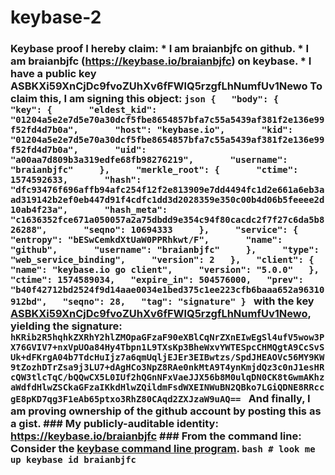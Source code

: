 # keybase-2
### Keybase proof  I hereby claim:    * I am braianbjfc on github.   * I am braianbjfc (https://keybase.io/braianbjfc) on keybase.   * I have a public key ASBKXi59XnCjDc9fvoZUhXv6fFWlQ5rzgfLhNumfUv1Newo  To claim this, I am signing this object:  ```json {   "body": {     "key": {       "eldest_kid": "01204a5e2e7d5e70a30dcf5fbe8654857bfa7c55a5439af381f2e136e99f52fd4d7b0a",       "host": "keybase.io",       "kid": "01204a5e2e7d5e70a30dcf5fbe8654857bfa7c55a5439af381f2e136e99f52fd4d7b0a",       "uid": "a00aa7d809b3a319edfe68fb98276219",       "username": "braianbjfc"     },     "merkle_root": {       "ctime": 1574592633,       "hash": "dfc93476f696affb94afc254f12f2e813909e7dd4494fc1d2e661a6eb3aad319142b2ef0eb447d91f4cdfc1dd3d2028359e350c00b4d06b5feeee2d10ab4f23a",       "hash_meta": "c1636352fce671a050057a2a75dbdd9e354c94f80cacdc2f7f27c6da5b826288",       "seqno": 10694333     },     "service": {       "entropy": "bESwCemkdXtUaW0PPRhkwt/F",       "name": "github",       "username": "braianbjfc"     },     "type": "web_service_binding",     "version": 2   },   "client": {     "name": "keybase.io go client",     "version": "5.0.0"   },   "ctime": 1574589034,   "expire_in": 504576000,   "prev": "b40f42712bd2524f9d14aae0034e1bed375c1ee223cfb6baaa652a96310912bd",   "seqno": 28,   "tag": "signature" } ```  with the key [ASBKXi59XnCjDc9fvoZUhXv6fFWlQ5rzgfLhNumfUv1Newo](https://keybase.io/braianbjfc), yielding the signature:  ``` hKRib2R5hqhkZXRhY2hlZMOpaGFzaF90eXBlCqNrZXnEIwEgSl4ufV5wow3PX76GVIV7+nxVpUOa84Hy4Tbpn1L9TXsKp3BheWxvYWTESpcCHMQgtA9CcSvSUk+dFKrgA04b7TdcHuIjz7a6qmUqljEJEr3EIBwtzs/SpdJHEAOVc56MY9KW9tZozhDTrZsa9j3LU7+dAgHCo3NpZ8RAe0nkMtA9T4ynKmjdQz3c0nJ1esHRcQW3tlcTqC/bQQwCX5L0IUf2hQGnNFxVaeJJX56b8M0ulqDN0CK8tGwmAKhzaWdfdHlwZSCkaGFzaIKkdHlwZQildmFsdWXEINWuBN2QBko7LGiQDNE8RRccgE8pKD7qg3F1eAb65ptxo3RhZ80CAqd2ZXJzaW9uAQ==  ```  And finally, I am proving ownership of the github account by posting this as a gist.  ### My publicly-auditable identity:  https://keybase.io/braianbjfc  ### From the command line:  Consider the [keybase command line program](https://keybase.io/download).  ```bash # look me up keybase id braianbjfc ```

